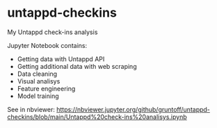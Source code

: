# untappd-checkins
My Untappd check-ins analysis

Jupyter Notebook contains:
- Getting data with Untappd API
- Getting additional data with web scraping
- Data cleaning
- Visual analisys
- Feature engineering
- Model training

See in nbviewer: https://nbviewer.jupyter.org/github/gruntoff/untappd-checkins/blob/main/Untappd%20check-ins%20analisys.ipynb
